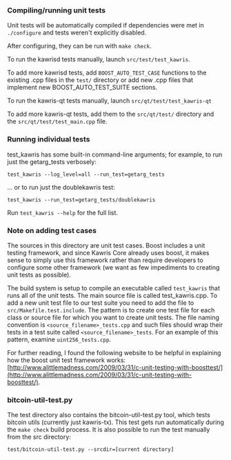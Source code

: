 ### Compiling/running unit tests

Unit tests will be automatically compiled if dependencies were met in `./configure`
and tests weren't explicitly disabled.

After configuring, they can be run with `make check`.

To run the kawrisd tests manually, launch `src/test/test_kawris`.

To add more kawrisd tests, add `BOOST_AUTO_TEST_CASE` functions to the existing
.cpp files in the `test/` directory or add new .cpp files that
implement new BOOST_AUTO_TEST_SUITE sections.

To run the kawris-qt tests manually, launch `src/qt/test/test_kawris-qt`

To add more kawris-qt tests, add them to the `src/qt/test/` directory and
the `src/qt/test/test_main.cpp` file.

### Running individual tests

test_kawris has some built-in command-line arguments; for
example, to run just the getarg_tests verbosely:

    test_kawris --log_level=all --run_test=getarg_tests

... or to run just the doublekawris test:

    test_kawris --run_test=getarg_tests/doublekawris

Run `test_kawris --help` for the full list.

### Note on adding test cases

The sources in this directory are unit test cases.  Boost includes a
unit testing framework, and since Kawris Core already uses boost, it makes
sense to simply use this framework rather than require developers to
configure some other framework (we want as few impediments to creating
unit tests as possible).

The build system is setup to compile an executable called `test_kawris`
that runs all of the unit tests.  The main source file is called
test_kawris.cpp. To add a new unit test file to our test suite you need 
to add the file to `src/Makefile.test.include`. The pattern is to create 
one test file for each class or source file for which you want to create 
unit tests.  The file naming convention is `<source_filename>_tests.cpp` 
and such files should wrap their tests in a test suite 
called `<source_filename>_tests`. For an example of this pattern, 
examine `uint256_tests.cpp`.

For further reading, I found the following website to be helpful in
explaining how the boost unit test framework works:
[http://www.alittlemadness.com/2009/03/31/c-unit-testing-with-boosttest/](http://www.alittlemadness.com/2009/03/31/c-unit-testing-with-boosttest/).

### bitcoin-util-test.py

The test directory also contains the bitcoin-util-test.py tool, which tests bitcoin utils (currently just kawris-tx). This test gets run automatically during the `make check` build process. It is also possible to run the test manually from the src directory:

```
test/bitcoin-util-test.py --srcdir=[current directory]

```
